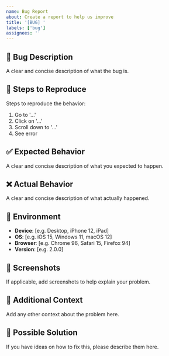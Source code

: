 ```yaml
---
name: Bug Report
about: Create a report to help us improve
title: '[BUG] '
labels: ['bug']
assignees: ''
---
```


## 🐛 Bug Description
A clear and concise description of what the bug is.

## 🔄 Steps to Reproduce
Steps to reproduce the behavior:
1. Go to '...'
2. Click on '...'
3. Scroll down to '...'
4. See error

## ✅ Expected Behavior
A clear and concise description of what you expected to happen.

## ❌ Actual Behavior
A clear and concise description of what actually happened.

## 📱 Environment
- **Device**: [e.g. Desktop, iPhone 12, iPad]
- **OS**: [e.g. iOS 15, Windows 11, macOS 12]
- **Browser**: [e.g. Chrome 96, Safari 15, Firefox 94]
- **Version**: [e.g. 2.0.0]

## 📸 Screenshots
If applicable, add screenshots to help explain your problem.

## 🔗 Additional Context
Add any other context about the problem here.

## 🚀 Possible Solution
If you have ideas on how to fix this, please describe them here.
